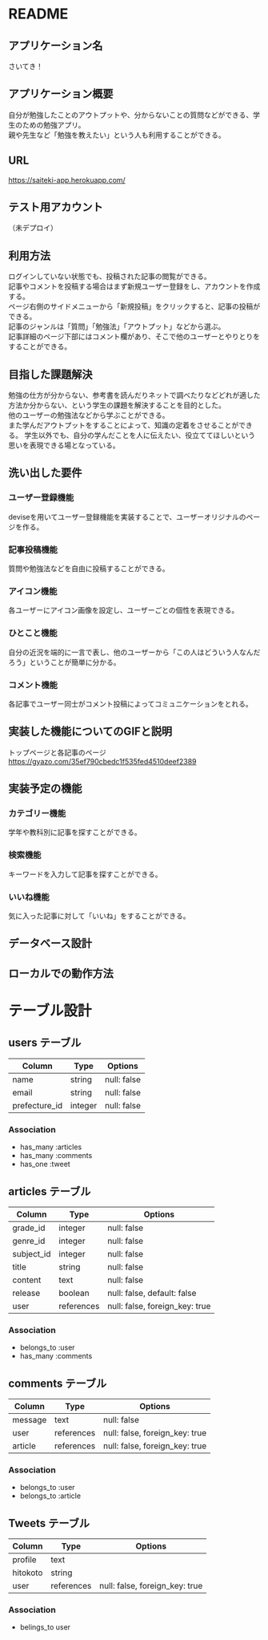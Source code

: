 # README

## アプリケーション名
さいてき！

## アプリケーション概要
自分が勉強したことのアウトプットや、分からないことの質問などができる、学生のための勉強アプリ。  
親や先生など「勉強を教えたい」という人も利用することができる。

## URL
https://saiteki-app.herokuapp.com/

## テスト用アカウント
（未デプロイ）

## 利用方法
ログインしていない状態でも、投稿された記事の閲覧ができる。  
記事やコメントを投稿する場合はまず新規ユーザー登録をし、アカウントを作成する。  
ページ右側のサイドメニューから「新規投稿」をクリックすると、記事の投稿ができる。  
記事のジャンルは「質問」「勉強法」「アウトプット」などから選ぶ。  
記事詳細のページ下部にはコメント欄があり、そこで他のユーザーとやりとりをすることができる。  

## 目指した課題解決
勉強の仕方が分からない、参考書を読んだりネットで調べたりなどどれが適した方法か分からない、という学生の課題を解決することを目的とした。  
他のユーザーの勉強法などから学ぶことができる。  
また学んだアウトプットをすることによって、知識の定着をさせることができる。 
学生以外でも、自分の学んだことを人に伝えたい、役立ててほしいという思いを表現できる場となっている。  

## 洗い出した要件
### ユーザー登録機能
deviseを用いてユーザー登録機能を実装することで、ユーザーオリジナルのページを作る。
### 記事投稿機能
質問や勉強法などを自由に投稿することができる。
### アイコン機能
各ユーザーにアイコン画像を設定し、ユーザーごとの個性を表現できる。
### ひとこと機能
自分の近況を端的に一言で表し、他のユーザーから「この人はどういう人なんだろう」ということが簡単に分かる。
### コメント機能
各記事でユーザー同士がコメント投稿によってコミュニケーションをとれる。

## 実装した機能についてのGIFと説明
トップページと各記事のページ  
https://gyazo.com/35ef790cbedc1f535fed4510deef2389  


## 実装予定の機能
### カテゴリー機能
学年や教科別に記事を探すことができる。
### 検索機能
キーワードを入力して記事を探すことができる。
### いいね機能
気に入った記事に対して「いいね」をすることができる。

## データベース設計

## ローカルでの動作方法



# テーブル設計

## users テーブル
| Column        | Type    | Options     |
| ------------- | ------- | ----------- |
| name          | string  | null: false |
| email         | string  | null: false |
| prefecture_id | integer | null: false |

### Association
- has_many :articles
- has_many :comments
- has_one :tweet

## articles テーブル
| Column     | Type       | Options                           |
| ---------- | ---------- | --------------------------------- |
| grade_id   | integer    | null: false                       |
| genre_id   | integer    | null: false                       |
| subject_id | integer    | null: false                       |
| title      | string     | null: false                       |
| content    | text       | null: false                       |
| release    | boolean    | null: false, default: false       |
| user       | references | null: false, foreign_key: true    |

### Association
- belongs_to :user
- has_many :comments

## comments テーブル
| Column  | Type       | Options                        |
| ------- | ---------- | ------------------------------ |
| message | text       | null: false                    |
| user    | references | null: false, foreign_key: true |
| article | references | null: false, foreign_key: true |

### Association
- belongs_to :user
- belongs_to :article

## Tweets テーブル
 | Column   | Type       | Options                        |
 | -------- | ---------- | ------------------------------ |
 | profile  | text       |                                |
 | hitokoto | string     |                                |
 | user     | references | null: false, foreign_key: true |

 ### Association
 - belings_to user